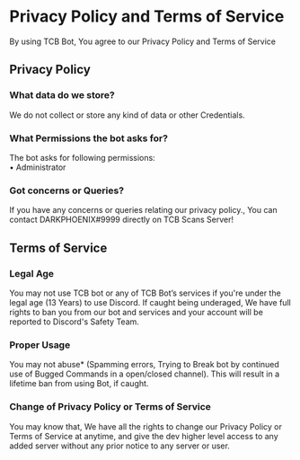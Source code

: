# Privacy Policy and Terms of Service
<p>By using TCB Bot, You agree to our Privacy Policy and Terms of Service</p>

<h2>Privacy Policy</h2>
<h3>What data do we store?</h3>
<p>We do not collect or store any kind of data or other Credentials.</p>
 
<h3>
  What Permissions the bot asks for?</h3>
  <p>The bot asks for following permissions:
  <br> 
  • Administrator 

<h3>Got concerns or Queries?</h3>
<p>If you have any concerns or queries relating our privacy policy., You can contact DARKPHOENIX#9999 directly on TCB Scans Server!</p>

<h2>Terms of Service</h2>
<h3>Legal Age</h3>
<p>You may not use TCB bot or any of TCB Bot’s services if you're under the legal age (13 Years) to use Discord. If caught being underaged, We have full rights to ban you from our bot and services and your account will be reported to Discord's Safety Team.</p>

<h3>Proper Usage</h3>
<p>You may not abuse* (Spamming errors, Trying to Break bot by continued use of Bugged Commands in a open/closed channel). This will result in a lifetime ban from using Bot, if caught.</p>

<h3>Change of Privacy Policy or Terms of Service</h3>
<p>You may know that, We have all the rights to change our Privacy Policy or Terms of Service at anytime, and give the dev higher level access to any added server without any prior notice to any server or user.</p>

